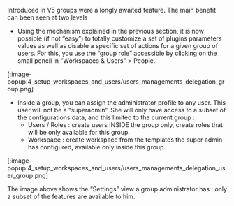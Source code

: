 Introduced in V5 groups were a longly awaited feature. The main benefit can been seen at two levels

+ Using the mechanism explained in the previous section, it is now possible (if not “easy”) to totally customize a set of plugins parameters values as well as disable a specific set of actions for a given group of users. For this, you use the “group role” accessible by clicking on the small pencil in "Workspaces & Users" > People.

[:image-popup:4_setup_workspaces_and_users/users_managements_delegation_group.png]

+ Inside a group, you can assign the administrator profile to any user. This user will not be a “superadmin”. She will only have access to a subset of the configurations data, and this limited to the current group :
    - Users / Roles : create users INSIDE the group only, create roles that will be only available for this group.
    - Workspace : create workspace from the templates the super admin has configured, available only inside this group.

[:image-popup:4_setup_workspaces_and_users/users_managements_delegation_user_group.png]

The image above shows the “Settings” view a group administrator has : only a subset of the features are available to him.
